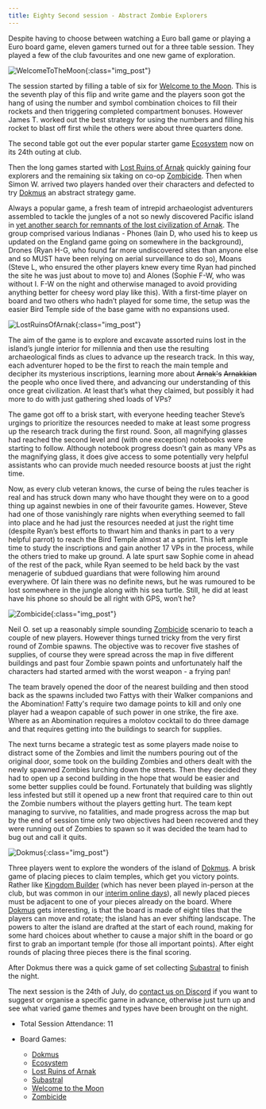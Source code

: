 ```yaml
---
title: Eighty Second session - Abstract Zombie Explorers
---
```


Despite having to choose between watching a Euro ball game or playing a Euro board game, eleven gamers turned out for a three table session. They played a few of the club favourites and one new game of exploration.

![WelcomeToTheMoon](/images/posts/2024_07_10/WelcomeToTheMoon01.jpg "WelcomeToTheMoon"){:class="img_post"}

The session started by filling a table of six for [Welcome to the Moon][WTM]. This is the seventh play of this flip and write game and the players soon got the hang of using the number and symbol combination choices to fill their rockets and then triggering completed compartment bonuses. However James T. worked out the best strategy for using the numbers and filling his rocket to blast off first while the others were about three quarters done.

The second table got out the ever popular starter game [Ecosystem][E] now on its 24th outing at club.

Then the long games started with [Lost Ruins of Arnak][LRA] quickly gaining four explorers and the remaining six taking on co-op [Zombicide][Zom]. Then when Simon W. arrived two players handed over their characters and defected to try [Dokmus][Dk] an abstract strategy game.

Always a popular game, a fresh team of intrepid archaeologist adventurers assembled to tackle the jungles of a not so newly discovered Pacific island in [yet another search for remnants of the lost civilization of Arnak][LRA]. The group comprised various Indianas - Phones (Iain D, who used his to keep us updated on the England game going on somewhere in the background), Drones (Ryan H-G, who found far more undiscovered sites than anyone else and so MUST have been relying on aerial surveillance to do so), Moans (Steve L, who ensured the other players knew every time Ryan had pinched the site he was just about to move to) and Alones (Sophie F-W, who was without I. F-W on the night and otherwise managed to avoid providing anything better for cheesy word play like this). With a first-time player on board and two others who hadn’t played for some time, the setup was the easier Bird Temple side of the base game with no expansions used.

![LostRuinsOfArnak](/images/posts/2024_07_10/Arnak01.jpg "LostRuinsOfArnak"){:class="img_post"}

The aim of the game is to explore and excavate assorted ruins lost in the island’s jungle interior for millennia and then use the resulting archaeological finds as clues to advance up the research track.  In this way, each adventurer hoped to be the first to reach the main temple and decipher its mysterious inscriptions, learning more about ~~Arnak's~~ ~~Arnakkian~~ the people who once lived there, and advancing our understanding of this once great civilization. At least that’s what they claimed, but possibly it had more to do with just gathering shed loads of VPs?

The game got off to a brisk start, with everyone heeding teacher Steve’s urgings to prioritize the resources needed to make at least some progress up the research track during the first round. Soon, all magnifying glasses had reached the second level and (with one exception) notebooks were starting to follow. Although notebook progress doesn’t gain as many VPs as the magnifying glass, it does give access to some potentially very helpful assistants who can provide much needed resource boosts at just the right time.

Now, as every club veteran knows, the curse of being the rules teacher is real and has struck down many who have thought they were on to a good thing up against newbies in one of their favourite games. However, Steve had one of those vanishingly rare nights when everything seemed to fall into place and he had just the resources needed at just the right time (despite Ryan’s best efforts to thwart him and thanks in part to a very helpful parrot) to reach the Bird Temple almost at a sprint. This left ample time to study the inscriptions and gain another 17 VPs in the process, while the others tried to make up ground. A late spurt saw Sophie come in ahead of the rest of the pack, while Ryan seemed to be held back by the vast menagerie of subdued guardians that were following him around everywhere. Of Iain there was no definite news, but he was rumoured to be lost somewhere in the jungle along with his sea turtle. Still, he did at least have his phone so should be all right with GPS, won’t he?

![Zombicide](/images/posts/2024_07_10/Zombicide01.jpg "Zombicide"){:class="img_post"}

Neil O. set up a reasonably simple sounding [Zombicide][Zom] scenario to teach a couple of new players. However things turned tricky from the very first round of Zombie spawns. The objective was to recover five stashes of supplies, of course they were spread across the map in five different buildings and past four Zombie spawn points and unfortunately half the characters had started armed with the worst weapon - a frying pan!

The team bravely opened the door of the nearest building and then stood back as the spawns included two Fattys with their Walker companions and the Abomination! Fatty's require two damage points to kill and only one player had a weapon capable of such power in one strike, the fire axe. Where as an Abomination requires a molotov cocktail to do three damage and that requires getting into the buildings to search for supplies.

The next turns became a strategic test as some players made noise to distract some of the Zombies and limit the numbers pouring out of the original door, some took on the building Zombies and others dealt with the newly spawned Zombies lurching down the streets. Then they decided they had to open up a second building in the hope that would be easier and some better supplies could be found. Fortunately that building was slightly less infested but still it opened up a new front that required care to thin out the Zombie numbers without the players getting hurt. The team kept managing to survive, no fatalities, and made progress across the map but by the end of session time only two objectives had been recovered and they were running out of Zombies to spawn so it was decided the team had to bug out and call it quits. 

![Dokmus](/images/posts/2024_07_10/Dokmus01.jpg "Dokmus"){:class="img_post"}

Three players went to explore the wonders of the island of [Dokmus][Dk]. A brisk game of placing pieces to claim temples, which get you victory points. Rather like [Kingdom Builder][KB] (which has never been played in-person at the club, but was common in our [interim online days][INTERIM]), all newly placed pieces must be adjacent to one of your pieces already on the board. Where [Dokmus][Dk] gets interesting, is that the board is made of eight tiles that the players can move and rotate; the island has an ever shifting landscape. The powers to alter the island are drafted at the start of each round, making for some hard choices about whether to cause a major shift in the board or go first to grab an important temple (for those all important points). After eight rounds of placing three pieces there is the final scoring.

After Dokmus there was a quick game of set collecting [Subastral][SA] to finish the night.

The next session is the 24th of July, do [contact us on Discord][Contact] if you want to suggest or organise a specific game in advance, otherwise just turn up and see what varied game themes and types have been brought on the night. 

* Total Session Attendance: 11
* Board Games:

	 * [Dokmus][Dk]
	 * [Ecosystem][E]
	 * [Lost Ruins of Arnak][LRA]
	 * [Subastral][SA]
	 * [Welcome to the Moon][WTM]
	 * [Zombicide][Zom]

[Dk]: {{site.data.BoardGameLinks.Dokmus.Link}}
[E]: {{site.data.BoardGameLinks.Ecosystem.Link}}
[LRA]: {{site.data.BoardGameLinks.LostRuinsOfArnak.Link}}
[SA]: {{site.data.BoardGameLinks.Subastral.Link}}
[WTM]: {{site.data.BoardGameLinks.WelcomeToTheMoon.Link}}
[Zom]: {{site.data.BoardGameLinks.Zombicide.Link}}
[KB]: {{site.data.BoardGameLinks.KingdomBuilder.Link}}

[INTERIM]: /2021/07/17/interim-online-sessions.html

[Contact]: /Contact.html
